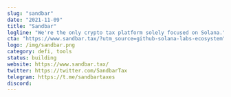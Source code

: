 ```yaml
---
slug: "sandbar"
date: "2021-11-09"
title: "Sandbar"
logline: "We're the only crypto tax platform solely focused on Solana."
cta: "https://www.sandbar.tax/?utm_source=github-solana-labs-ecosystem"
logo: /img/sandbar.png
category: defi, tools
status: building
website: https://www.sandbar.tax/
twitter: https://twitter.com/SandbarTax
telegram: https://t.me/sandbartaxes
discord:
---
```

